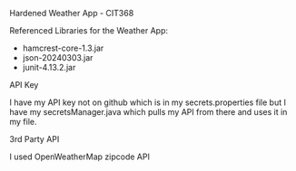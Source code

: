 Hardened Weather App - CIT368 

Referenced Libraries for the Weather App:

- hamcrest-core-1.3.jar
- json-20240303.jar
- junit-4.13.2.jar


API Key

I have my API key not on github which is in my secrets.properties file
but I have my secretsManager.java which pulls my API from there and uses it 
in my file.

3rd Party API

I used OpenWeatherMap zipcode API
